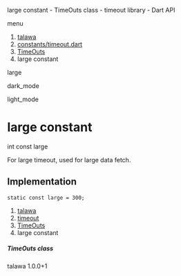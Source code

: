 




large constant - TimeOuts class - timeout library - Dart API







menu

1. [talawa](../../index.html)
2. [constants/timeout.dart](../../constants_timeout/constants_timeout-library.html)
3. [TimeOuts](../../constants_timeout/TimeOuts-class.html)
4. large constant

large


dark\_mode

light\_mode




# large constant


int
const large

For large timeout, used for large data fetch.


## Implementation

```
static const large = 300;
```

 


1. [talawa](../../index.html)
2. [timeout](../../constants_timeout/constants_timeout-library.html)
3. [TimeOuts](../../constants_timeout/TimeOuts-class.html)
4. large constant

##### TimeOuts class





talawa
1.0.0+1






